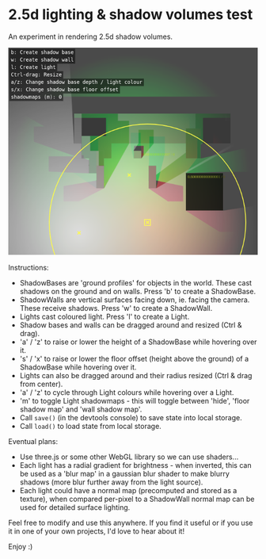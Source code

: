 # 2.5d lighting & shadow volumes test

An experiment in rendering 2.5d shadow volumes.

![preview](preview.png "Preview")

Instructions:
* ShadowBases are 'ground profiles' for objects in the world. These cast shadows on the ground and on walls. Press 'b' to create a ShadowBase.
* ShadowWalls are vertical surfaces facing down, ie. facing the camera. These receive shadows. Press 'w' to create a ShadowWall.
* Lights cast coloured light. Press 'l' to create a Light.
* Shadow bases and walls can be dragged around and resized (Ctrl & drag).
* 'a' / 'z' to raise or lower the height of a ShadowBase while hovering over it.
* 's' / 'x' to raise or lower the floor offset (height above the ground) of a ShadowBase while hovering over it.
* Lights can also be dragged around and their radius resized (Ctrl & drag from center).
* 'a' / 'z' to cycle through Light colours while hovering over a Light.
* 'm' to toggle Light shadowmaps - this will toggle between 'hide', 'floor shadow map' and 'wall shadow map'.
* Call `save()` (in the devtools console) to save state into local storage.
* Call `load()` to load state from local storage.

Eventual plans:

* Use three.js or some other WebGL library so we can use shaders...
* Each light has a radial gradient for brightness - when inverted, this can be used as a 'blur map' in a gaussian blur shader to make blurry shadows (more blur further away from the light source).
* Each light could have a normal map (precomputed and stored as a texture), when compared per-pixel to a ShadowWall normal map can be used for detailed surface lighting.

Feel free to modify and use this anywhere. If you find it useful or if you use it in one of your own projects, I'd love to hear about it!

Enjoy :)
